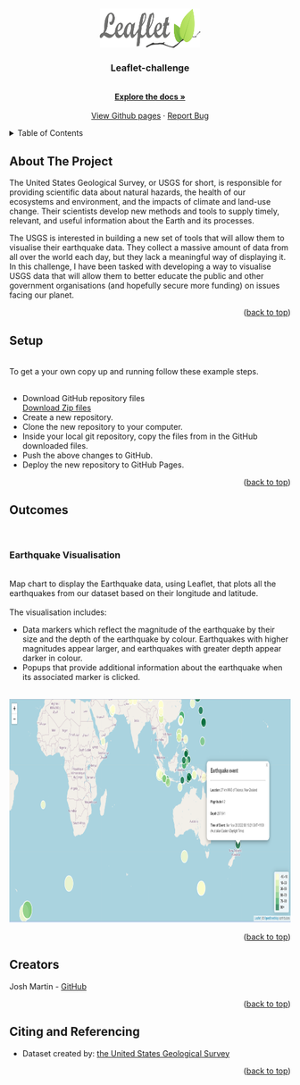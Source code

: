 
<a name="readme-top"></a>

<!-- PROJECT LOGO -->
<br />
<div align="center">
  <a href="https://github.com/joshmartin33/leaflet-challenge.git">
    <img src="Images/Leaflet_logo.svg.png" alt="Logo1" width="180" height="70">
  </a>

<h3 align="center">Leaflet-challenge</h3>

  <p align="center">
    <br />
    <a href="https://github.com/joshmartin33/leaflet-challenge.git" target="_blank"><strong>Explore the docs »</strong></a>
    <br />
    <br />
    <a href="https://joshmartin33.github.io/leaflet-challenge/" target="_blank">View Github pages</a>
    ·
    <a href="https://github.com/joshmartin33/leaflet-challenge/issues">Report Bug</a>
  </p>
</div>


<!-- TABLE OF CONTENTS -->
<details>
  <summary>Table of Contents</summary>
  <ol>
    <li><a href="#about-the-project">About The Project</a></li>
    <li><a href="#setup">Setup</a></li>
    <li><a href="#outcomes">Outcomes</a></li>
        <ul style="list-style-type:square;">
            <li><a href="#earthquake-visualisation">Earthquake Visualisation</a></li>
        </ul>
    <li><a href="#creators">Creators</a></li>
    <li><a href="#citing-and-referencing">Citing and Referencing</a></li>
  </ol>
</details>



<!-- ABOUT THE PROJECT -->
## About The Project

The United States Geological Survey, or USGS for short, is responsible for providing scientific data about natural hazards, the health of our ecosystems and environment, and the impacts of climate and land-use change. Their scientists develop new methods and tools to supply timely, relevant, and useful information about the Earth and its processes.

The USGS is interested in building a new set of tools that will allow them to visualise their earthquake data. They collect a massive amount of data from all over the world each day, but they lack a meaningful way of displaying it. In this challenge, I have been tasked with developing a way to visualise USGS data that will allow them to better educate the public and other government organisations (and hopefully secure more funding) on issues facing our planet.

<p align="right">(<a href="#readme-top">back to top</a>)</p>

<!-- setup -->
## Setup
<br>
To get a your own copy up and running follow these example steps.
<br></br>
<ul>

<li> Download GitHub repository files</li>
<a href= "https://github.com/joshmartin33/leaflet-challenge/archive/refs/heads/main.zip">Download Zip files</a>

<li>Create a new repository.</li>
<li>Clone the new repository to your computer.</li>
<li>Inside your local git repository, copy the files from in the GitHub downloaded files.</li>
<li>Push the above changes to GitHub.</li>
<li>Deploy the new repository to GitHub Pages.</li>
</ul>

<p align="right">(<a href="#readme-top">back to top</a>)</p>

<!-- outcomes -->
## Outcomes
<br>

<!-- Earthquake Visualisation -->
### Earthquake Visualisation
<br>
Map chart to display the Earthquake data, using Leaflet, that plots all the earthquakes from our dataset based on their longitude and latitude.
<br>
<br>
The visualisation includes:
<ul> 
    <li>Data markers which reflect the magnitude of the earthquake by their size and the depth of the earthquake by colour. Earthquakes with higher magnitudes appear larger, and earthquakes with greater depth appear darker in colour.</li>
    <li>Popups that provide additional information about the earthquake when its associated marker is clicked.</li>
</ul>
<br>
<img src="Images/leaflet_final_map2.png" alt="map" width="1000" height="400">
<br>


<p align="right">(<a href="#readme-top">back to top</a>)</p>

<!-- Creators -->
## Creators

Josh Martin - <a href="https://github.com/joshmartin33">GitHub</a>


<p align="right">(<a href="#readme-top">back to top</a>)</p>

<!-- Citing and Referencing -->
## Citing and Referencing

* Dataset created by: <a href="https://earthquake.usgs.gov/earthquakes/feed/v1.0/summary/all_week.geojson">the United States Geological Survey</a>



<p align="right">(<a href="#readme-top">back to top</a>)</p>